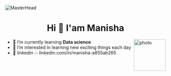 ![MasterHead](https://media0.giphy.com/headers/GitHub/w8ZJLtJbmuph.gif)
<h1 align="center">Hi 👋 I'am Manisha</h1>
<img align="right" alt="photo" width="100" src="https://cdn2.iconfinder.com/data/icons/professions-vivid-vol-2/256/Programmer_Female-1024.png">



- 🌱 I’m currently learning **Data science**
- 👀 I’m interested in learning new exciting things each day
- 👯 linkedin :- linkedin.com/in/manisha-a855ab265

<p align="left">
</p>
